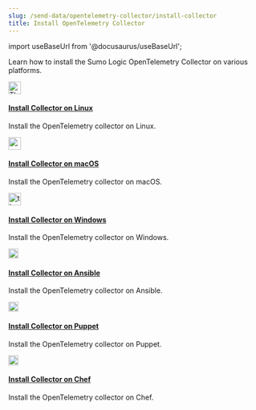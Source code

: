 ```yaml
---
slug: /send-data/opentelemetry-collector/install-collector
title: Install OpenTelemetry Collector
---
```


import useBaseUrl from '@docusaurus/useBaseUrl';

Learn how to install the Sumo Logic OpenTelemetry Collector on various platforms.

<div className="box-wrapper">
  <div className="box smallbox card">
    <div className="container">
      <a href={useBaseUrl('docs/send-data/opentelemetry-collector/install-collector/linux')}><img src={useBaseUrl('img/integrations/hosts-operating-systems/linux-transparent.png')} alt="Thumbnail icon" width="25"/><h4>Install Collector on Linux</h4></a>
      <p>Install the OpenTelemetry collector on Linux.</p>
    </div>
  </div>
  <div className="box smallbox card">
    <div className="container">
    <a href={useBaseUrl('docs/send-data/opentelemetry-collector/install-collector/macos')}><img src={useBaseUrl('img/send-data/mac-logo.png')} alt="macOS" width="25"/><h4>Install Collector on macOS</h4></a>
    <p>Install the OpenTelemetry collector on macOS.</p>
    </div>
  </div>
  <div className="box smallbox card">
   <div className="container">
    <a href={useBaseUrl('docs/send-data/opentelemetry-collector/install-collector/windows')}><img src={useBaseUrl('img/integrations/microsoft-azure/windows.png')} alt="thumbnail icon" width="25"/><h4>Install Collector on Windows</h4></a>
    <p>Install the OpenTelemetry collector on Windows.</p>
    </div>
  </div>
  <div className="box smallbox card">
   <div className="container">
   <a href={useBaseUrl('docs/send-data/opentelemetry-collector/install-collector/ansible')}><img src={useBaseUrl('img/send-data/ansible-logo.png')} alt="ansible" width="20"/><h4>Install Collector on Ansible</h4></a>
    <p>Install the OpenTelemetry collector on Ansible.</p>
    </div>
  </div>
  <div className="box smallbox card">
    <div className="container">
    <a href={useBaseUrl('docs/send-data/opentelemetry-collector/install-collector/puppet')}><img src={useBaseUrl('img/integrations/app-development/puppet.png')} alt="puppet icon" width="20"/><h4>Install Collector on Puppet</h4></a>
      <p>Install the OpenTelemetry collector on Puppet.</p>
      </div>
    </div>
  <div className="box smallbox card">
   <div className="container">
   <a href={useBaseUrl('docs/send-data/opentelemetry-collector/install-collector/chef')}><img src={useBaseUrl('img/send-data/chef-logo.png')} alt="chef" width="20"/><h4>Install Collector on Chef</h4></a>
    <p>Install the OpenTelemetry collector on Chef.</p>
    </div>
  </div>
</div>
